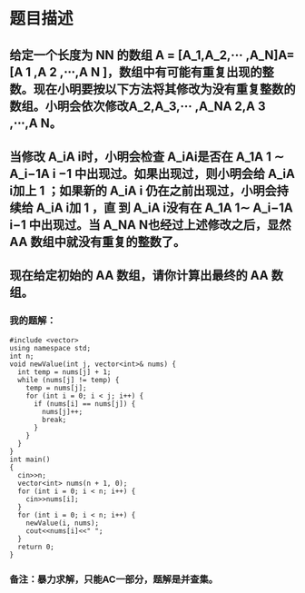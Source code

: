 # 题目描述
## 给定一个长度为 NN 的数组 A = [A_1,A_2,··· ,A_N]A=[A 1 ,A 2 ,⋅⋅⋅,A N ]，数组中有可能有重复出现的整数。现在小明要按以下方法将其修改为没有重复整数的数组。小明会依次修改A_2,A_3,··· ,A_NA 2,A 3 ,⋅⋅⋅,A N。
## 当修改 A_iA i时，小明会检查 A_iAi是否在 A_1A 1 ∼ A_i−1A i −1 中出现过。如果出现过，则小明会给 A_iA i加上 1 ；如果新的 A_iA i 仍在之前出现过，小明会持续给 A_iA i加 1 ，直 到 A_iA i没有在 A_1A 1∼ A_i−1A i−1 中出现过。当 A_NA N也经过上述修改之后，显然 AA 数组中就没有重复的整数了。
## 现在给定初始的 AA 数组，请你计算出最终的 AA 数组。
### 我的题解：
```#include <iostream>
#include <vector>
using namespace std;
int n;
void newValue(int j, vector<int>& nums) {
  int temp = nums[j] + 1;
  while (nums[j] != temp) {
    temp = nums[j];
    for (int i = 0; i < j; i++) {
      if (nums[i] == nums[j]) {
        nums[j]++;
        break;
      }
    }
  }
}
int main()
{
  cin>>n;
  vector<int> nums(n + 1, 0);
  for (int i = 0; i < n; i++) {
    cin>>nums[i];   
  }
  for (int i = 0; i < n; i++) {
    newValue(i, nums);
    cout<<nums[i]<<" ";
  }
  return 0;
}
```

### **备注**：暴力求解，只能AC一部分，题解是并查集。